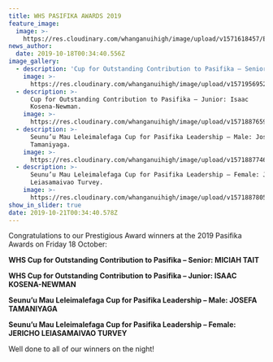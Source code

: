 ```yaml
---
title: WHS PASIFIKA AWARDS 2019
feature_image:
  image: >-
    https://res.cloudinary.com/whanganuihigh/image/upload/v1571618457/Events/flowercropped.jpg
news_author:
  date: 2019-10-18T00:34:40.556Z
image_gallery:
  - description: 'Cup for Outstanding Contribution to Pasifika – Senior: Miciah Tait.'
    image: >-
      https://res.cloudinary.com/whanganuihigh/image/upload/v1571956952/News/Miciah-head-800.photo.jpg
  - description: >-
      Cup for Outstanding Contribution to Pasifika – Junior: Isaac
      Kosena-Newman.
    image: >-
      https://res.cloudinary.com/whanganuihigh/image/upload/v1571887659/News/Isaac_Kosena.Newman_CUP.jpg
  - description: >-
      Seunu’u Mau Leleimalefaga Cup for Pasifika Leadership – Male: Josefa
      Tamaniyaga.
    image: >-
      https://res.cloudinary.com/whanganuihigh/image/upload/v1571887746/News/Josefa_Tamaniyaga_CUP.jpg
  - description: >-
      Seunu’u Mau Leleimalefaga Cup for Pasifika Leadership – Female: Jericho
      Leiasamaivao Turvey.
    image: >-
      https://res.cloudinary.com/whanganuihigh/image/upload/v1571887805/News/Jericho_Leiasamaivao_Turvey.cup.jpg
show_in_slider: true
date: 2019-10-21T00:34:40.578Z
---
```

Congratulations to our Prestigious Award winners at the 2019 Pasifika Awards on Friday 18 October:

**WHS Cup for Outstanding Contribution to Pasifika – Senior: MICIAH TAIT**

**WHS Cup for Outstanding Contribution to Pasifika – Junior: ISAAC KOSENA-NEWMAN**

**Seunu’u Mau Leleimalefaga Cup for Pasifika Leadership – Male: JOSEFA TAMANIYAGA**

**Seunu’u Mau Leleimalefaga Cup for Pasifika Leadership – Female: JERICHO LEIASAMAIVAO TURVEY**

Well done to all of our winners on the night! 

